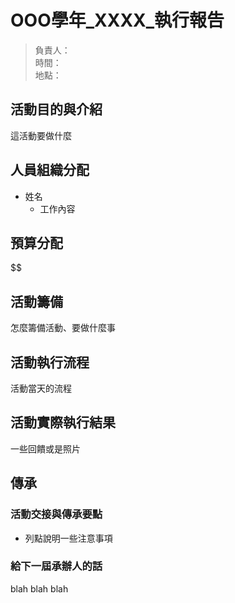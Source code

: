 # OOO學年_XXXX_執行報告

> 負責人：  
> 時間：  
> 地點：  


## 活動目的與介紹

這活動要做什麼

## 人員組織分配

- 姓名
  - 工作內容

## 預算分配

\$\$

## 活動籌備

怎麼籌備活動、要做什麼事

## 活動執行流程

活動當天的流程

## 活動實際執行結果

一些回饋或是照片

## 傳承

### 活動交接與傳承要點

- 列點說明一些注意事項

### 給下一屆承辦人的話

blah blah blah
